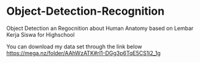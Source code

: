 # Object-Detection-Recognition
Object Detection an Regocnition about Human Anatomy based on Lembar Kerja Siswa for Highschool

You can download my data set through the link below
https://mega.nz/folder/AAhWzATK#rl1-DGg3p6TqE5CS1i2_1g
